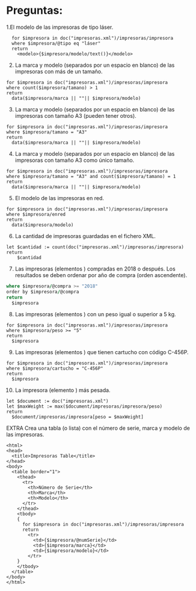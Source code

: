 # Preguntas:
>
1.El modelo de las impresoras de tipo láser.
>
```
  for $impresora in doc("impresoras.xml")/impresoras/impresora
  where $impresora/@tipo eq "láser"
  return 
    <modelo>{$impresora/modelo/text()}</modelo>
```
2. La marca y modelo (separados por un espacio en blanco) de las impresoras con más de un tamaño.
>
```
for $impresora in doc("impresoras.xml")/impresoras/impresora
where count($impresora/tamano) > 1
return 
  data($impresora/marca || ""|| $impresora/modelo)
```
>
3. La marca y modelo (separados por un espacio en blanco) de las impresoras con tamaño A3 (pueden tener otros).
>
```
for $impresora in doc("impresoras.xml")/impresoras/impresora
where $impresora/tamano = "A3"
return 
  data($impresora/marca || ""|| $impresora/modelo)
```
4. La marca y modelo (separados por un espacio en blanco) de las impresoras con tamaño A3 como único tamaño.
```
for $impresora in doc("impresoras.xml")/impresoras/impresora
where $impresora/tamano = "A3" and count($impresora/tamano) = 1
return 
  data($impresora/marca || ""|| $impresora/modelo)
```
>
5. El modelo de las impresoras en red.
```
for $impresora in doc("impresoras.xml")/impresoras/impresora
where $impresora/enred
return 
  data($impresora/modelo)
```
>
6. La cantidad de impresoras guardadas en el fichero XML.
>
```
let $cantidad := count(doc("impresoras.xml")/impresoras/impresora)
return
    $cantidad
```
>
7. Las impresoras (elementos <impresora>) compradas en 2018 o después. Los resultados se deben ordenar por año de compra (orden ascendente).
>
```for $impresora in doc("impresoras.xml")/impresoras/impresora
where $impresora/@compra >= "2018"
order by $impresora/@compra
return
  $impresora
```
>
8. Las impresoras (elementos <impresora>) con un peso igual o superior a 5 kg.
>
```
for $impresora in doc("impresoras.xml")/impresoras/impresora
where $impresora/peso >= "5"
return
  $impresora
```
>
9. Las impresoras (elementos <impresora>) que tienen cartucho con código C-456P.
>
```
for $impresora in doc("impresoras.xml")/impresoras/impresora
where $impresora/cartucho = "C-456P"
return
  $impresora
```
>
10. La impresora (elemento <impresora>) más pesada.
>
```
let $document := doc("impresoras.xml")
let $maxWeight := max($document/impresoras/impresora/peso)
return
  $document/impresoras/impresora[peso = $maxWeight]
```
>
EXTRA Crea una tabla (o lista) con el número de serie, marca y modelo de las impresoras.
>
```
<html>
<head>
  <title>Impresoras Table</title>
</head>
<body>
  <table border="1">
    <thead>
      <tr>
        <th>Número de Serie</th>
        <th>Marca</th>
        <th>Modelo</th>
      </tr>
    </thead>
    <tbody>
    {
      for $impresora in doc("impresoras.xml")/impresoras/impresora
      return 
        <tr>
          <td>{$impresora/@numSerie}</td>
          <td>{$impresora/marca}</td>
          <td>{$impresora/modelo}</td>
        </tr>
    }
    </tbody>
  </table>
</body>
</html>
``` 
